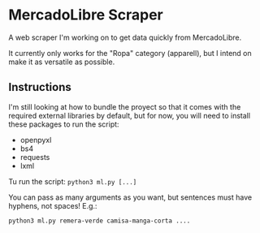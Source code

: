# MercadoLibre Scraper
A web scraper I'm working on to get data quickly from MercadoLibre.

It currently only works for the "Ropa" category (apparell), but I intend on make it as versatile as possible.

## Instructions
I'm still looking at how to bundle the proyect so that it comes with the required external libraries by default, but for now, you will need to install these packages to run the script:
* openpyxl
* bs4
* requests
* lxml

Tu run the script:
`python3 ml.py [...]`

You can pass as many arguments as you want, but sentences must have hyphens, not spaces!
E.g.:
```
python3 ml.py remera-verde camisa-manga-corta ....
```
